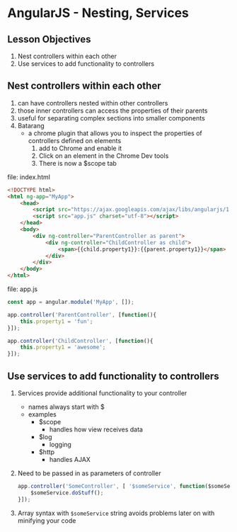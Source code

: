 # AngularJS - Nesting, Services

## Lesson Objectives

1. Nest controllers within each other
1. Use services to add functionality to controllers

## Nest controllers within each other

1. can have controllers nested within other controllers
1. those inner controllers can access the properties of their parents
1. useful for separating complex sections into smaller components
1. Batarang
	- a chrome plugin that allows you to inspect the properties of controllers defined on elements
		1. add to Chrome and enable it
		1. Click on an element in the Chrome Dev tools
		1. There is now a $scope tab

file: index.html

```html
<!DOCTYPE html>
<html ng-app="MyApp">
	<head>
		<script src="https://ajax.googleapis.com/ajax/libs/angularjs/1.6.1/angular.min.js"></script>
		<script src="app.js" charset="utf-8"></script>
	</head>
	<body>
		<div ng-controller="ParentController as parent">
			<div ng-controller="ChildController as child">
				<span>{{child.property1}}:{{parent.property1}}</span>
			</div>
		</div>
	</body>
</html>
```

file: app.js

```javascript
const app = angular.module('MyApp', []);

app.controller('ParentController', [function(){
	this.property1 = 'fun';
}]);

app.controller('ChildController', [function(){
	this.property1 = 'awesome';
}]);
```

## Use services to add functionality to controllers

1. Services provide additional functionality to your controller
	- names always start with $
	- examples
		- $scope
			- handles how view receives data
		- $log
			- logging
		- $http
			- handles AJAX
1. Need to be passed in as parameters of controller

	```javascript
	app.controller('SomeController', [ '$someService', function($someService){
		$someService.doStuff();
	}]);
	```

1. Array syntax with `$someService` string avoids problems later on with minifying your code
